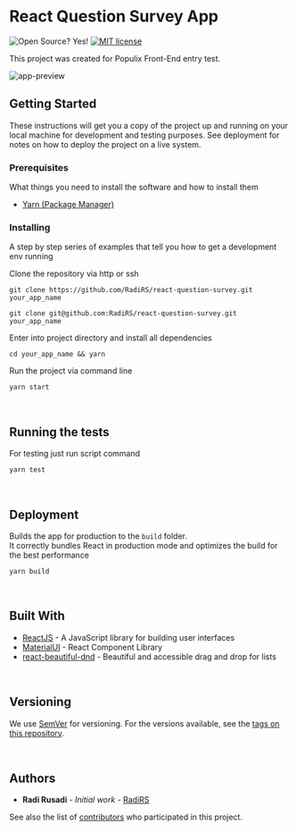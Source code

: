 # React Question Survey App

![Open Source? Yes!](https://badgen.net/badge/Open%20Source%20%3F/Yes%21/blue?icon=github)
[![MIT license](https://img.shields.io/badge/License-MIT-blue.svg)](LICENSE)

This project was created for Populix Front-End entry test.

![app-preview](preview.gif)

## Getting Started

These instructions will get you a copy of the project up and running on your local machine for development and testing purposes. See deployment for notes on how to deploy the project on a live system.

### Prerequisites

What things you need to install the software and how to install them

- [Yarn (Package Manager)](https://yarnpkg.com)

### Installing

A step by step series of examples that tell you how to get a development env running

Clone the repository via http or ssh

```
git clone https://github.com/RadiRS/react-question-survey.git your_app_name
```

```
git clone git@github.com:RadiRS/react-question-survey.git your_app_name
```

Enter into project directory and install all dependencies

```
cd your_app_name && yarn
```

Run the project via command line

```
yarn start
```

<p>&nbsp;</p>

## Running the tests

For testing just run script command

```
yarn test
```

<p>&nbsp;</p>

## Deployment

Builds the app for production to the `build` folder.\
It correctly bundles React in production mode and optimizes the build for the best performance

```
yarn build
```

<p>&nbsp;</p>

## Built With

- [ReactJS](https://facebook.github.io/react-native/) - A JavaScript library for building user interfaces
- [MaterialUI](https://mui.com) - React Component Library
- [react-beautiful-dnd](https://www.npmjs.com/package/react-beautiful-dnd) - Beautiful and accessible drag and drop for lists

<p>&nbsp;</p>

## Versioning

We use [SemVer](http://semver.org/) for versioning. For the versions available, see the [tags on this repository](https://github.com/RadiRS/react-question-survey/tags).

<p>&nbsp;</p>

## Authors

- **Radi Rusadi** - _Initial work_ - [RadiRS](https://github.com/RadiRS)

See also the list of [contributors](https://github.com/RadiRS/react-question-survey/contributors) who participated in this project.
